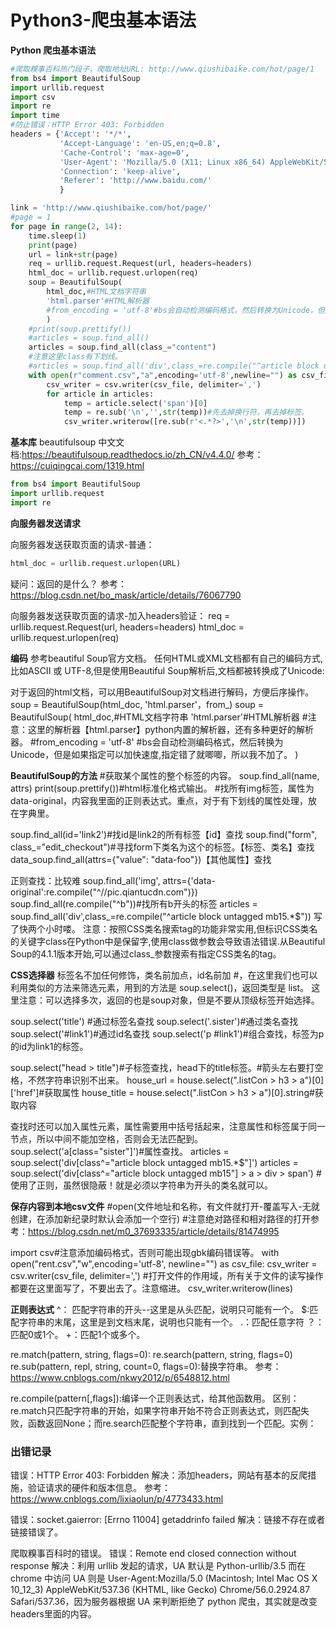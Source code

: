 # Python3-爬虫基本语法

**Python 爬虫基本语法**
```python
#爬取糗事百科热门段子，爬取地址URL: http://www.qiushibaike.com/hot/page/1
from bs4 import BeautifulSoup
import urllib.request
import csv
import re
import time
#防止错误：HTTP Error 403: Forbidden
headers = {'Accept': '*/*',
           'Accept-Language': 'en-US,en;q=0.8',
           'Cache-Control': 'max-age=0',
           'User-Agent': 'Mozilla/5.0 (X11; Linux x86_64) AppleWebKit/537.36 (KHTML, like Gecko) Chrome/48.0.2564.116 Safari/537.36',
           'Connection': 'keep-alive',
           'Referer': 'http://www.baidu.com/'
           }

link = 'http://www.qiushibaike.com/hot/page/'
#page = 1
for page in range(2, 14):
    time.sleep(1)
    print(page)
    url = link+str(page)
    req = urllib.request.Request(url, headers=headers)
    html_doc = urllib.request.urlopen(req)
    soup = BeautifulSoup(
    	html_doc,#HTML文档字符串
    	'html.parser'#HTML解析器
    	#from_encoding = 'utf-8'#bs会自动检测编码格式，然后转换为Unicode，但是如果指定可以加快速度。
    	)
    #print(soup.prettify())
    #articles = soup.find_all()
    articles = soup.find_all(class_="content")
    #注意这里class有下划线。
    #articles = soup.find_all('div',class_=re.compile("^article block untagged mb15.*$"))
    with open(r"comment.csv","a",encoding='utf-8',newline="") as csv_file:
        csv_writer = csv.writer(csv_file, delimiter=',')
        for article in articles:
            temp = article.select('span')[0]
            temp = re.sub('\n','',str(temp))#先去掉换行符，再去掉标签。
            csv_writer.writerow([re.sub(r'<.*?>','\n',str(temp))])

```







**基本库**
beautifulsoup 中文文档:https://beautifulsoup.readthedocs.io/zh_CN/v4.4.0/
参考：https://cuiqingcai.com/1319.html

```python
from bs4 import BeautifulSoup
import urllib.request
import re
```


**向服务器发送请求**

向服务器发送获取页面的请求-普通：
```python
html_doc = urllib.request.urlopen(URL)
```

疑问：返回的是什么？
参考：https://blog.csdn.net/bo_mask/article/details/76067790

向服务器发送获取页面的请求-加入headers验证：
req = urllib.request.Request(url, headers=headers)
html_doc = urllib.request.urlopen(req)

**编码**
参考beautiful Soup官方文档。
任何HTML或XML文档都有自己的编码方式,比如ASCII 或 UTF-8,但是使用Beautiful Soup解析后,文档都被转换成了Unicode:

对于返回的html文档，可以用BeautifulSoup对文档进行解码，方便后序操作。
soup = BeautifulSoup(html_doc, 'html.parser'，from_)
soup = BeautifulSoup(
    html_doc,#HTML文档字符串
    'html.parser'#HTML解析器
     #注意：这里的解析器【html.parser】python内置的解析器，还有多种更好的解析器。
    #from_encoding = 'utf-8'
     #bs会自动检测编码格式，然后转换为Unicode，但是如果指定可以加快速度,指定错了就唧唧，所以我不加了。
    )


**BeautifulSoup的方法**
#获取某个属性的整个标签的内容。
soup.find_all(name, attrs)
print(soup.prettify())#html标准化格式输出。
#找所有img标签，属性为data-original，内容我里面的正则表达式。重点，对于有下划线的属性处理，放在字典里。

soup.find_all(id='link2')#找id是link2的所有标签【id】查找
soup.find("form", class_="edit_checkout")#寻找form下类名为这个的标签。【标签、类名】查找
data_soup.find_all(attrs={"value": "data-foo"})【其他属性】查找

正则查找：比较难
soup.find_all('img', attrs={'data-original':re.compile("^//pic.qiantucdn.com")})
soup.find_all(re.compile("^b"))#找所有b开头的标签
articles = soup.find_all('div',class_=re.compile("^article block untagged mb15.*$"))
写了快两个小时喽。
注意：按照CSS类名搜索tag的功能非常实用,但标识CSS类名的关键字class在Python中是保留字,使用class做参数会导致语法错误.从Beautiful Soup的4.1.1版本开始,可以通过class_参数搜索有指定CSS类名的tag。

**CSS选择器**
标签名不加任何修饰，类名前加点，id名前加 #，在这里我们也可以利用类似的方法来筛选元素，用到的方法是 soup.select()，返回类型是 list。
这里注意：可以选择多次，返回的也是soup对象，但是不要从顶级标签开始选择。

soup.select('title') #通过标签名查找
soup.select('.sister')#通过类名查找
soup.select('#link1')#通过id名查找
soup.select('p #link1')#组合查找，标签为p的id为link1的标签。

soup.select("head > title")#子标签查找，head下的title标签。#箭头左右要打空格，不然字符串识别不出来。
house_url = house.select(".listCon > h3 > a")[0]['href']#获取属性
house_title = house.select(".listCon > h3 > a")[0].string#获取内容

查找时还可以加入属性元素，属性需要用中括号括起来，注意属性和标签属于同一节点，所以中间不能加空格，否则会无法匹配到。
soup.select('a[class="sister"]')#属性查找。
articles = soup.select('div[class^="article block untagged mb15.*$"]')
articles = soup.select('div[class^="article block untagged mb15"] > a > div > span')
#使用了正则，虽然很隐蔽！就是必须以字符串为开头的类名就可以。

**保存内容到本地csv文件**
#open(文件地址和名称，有文件就打开-覆盖写入-无就创建，在添加新纪录时默认会添加一个空行)
#注意绝对路径和相对路径的打开参考：https://blog.csdn.net/m0_37693335/article/details/81474995

import csv#注意添加编码格式，否则可能出现gbk编码错误等。
with open("rent.csv","w",encoding='utf-8', newline="") as csv_file:
    csv_writer = csv.writer(csv_file, delimiter=',')
    #打开文件的作用域，所有关于文件的读写操作都要在这里面写了，不要出去了。注意缩进。
    csv_writer.writerow(lines)



**正则表达式**
^： 匹配字符串的开头--这里是从头匹配，说明只可能有一个。
$:匹配字符串的末尾，这里是到文档末尾，说明也只能有一个。
.：匹配任意字符
？：匹配0或1个。
+：匹配1个或多个。

re.match(pattern, string, flags=0):
re.search(pattern, string, flags=0)
re.sub(pattern, repl, string, count=0, flags=0):替换字符串。
参考：https://www.cnblogs.com/nkwy2012/p/6548812.html

re.compile(pattern[,flags]):编译一个正则表达式，给其他函数用。
区别： re.match只匹配字符串的开始，如果字符串开始不符合正则表达式，则匹配失败，函数返回None；而re.search匹配整个字符串，直到找到一个匹配。实例：




### 出错记录
错误：HTTP Error 403: Forbidden
解决：添加headers，网站有基本的反爬措施，验证请求的硬件和版本信息。
参考：https://www.cnblogs.com/lixiaolun/p/4773433.html

错误：socket.gaierror: [Errno 11004] getaddrinfo failed
解决：链接不存在或者链接错误了。

爬取糗事百科时的错误。
错误：Remote end closed connection without response
解决：利用 urllib 发起的请求，UA 默认是 Python-urllib/3.5 而在 chrome 中访问 UA 则是 User-Agent:Mozilla/5.0 (Macintosh; Intel Mac OS X 10_12_3) AppleWebKit/537.36 (KHTML, like Gecko) Chrome/56.0.2924.87 Safari/537.36，因为服务器根据 UA 来判断拒绝了 python 爬虫，其实就是改变headers里面的内容。